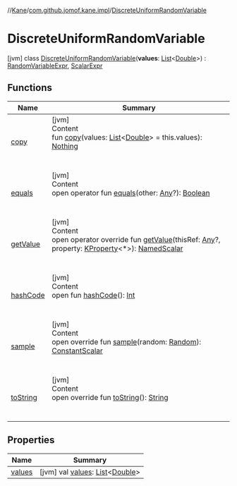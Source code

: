 //[Kane](../../index.md)/[com.github.jomof.kane.impl](../index.md)/[DiscreteUniformRandomVariable](index.md)



# DiscreteUniformRandomVariable  
 [jvm] class [DiscreteUniformRandomVariable](index.md)(**values**: [List](https://kotlinlang.org/api/latest/jvm/stdlib/kotlin.collections/-list/index.html)<[Double](https://kotlinlang.org/api/latest/jvm/stdlib/kotlin/-double/index.html)>) : [RandomVariableExpr](../-random-variable-expr/index.md), [ScalarExpr](../../com.github.jomof.kane/-scalar-expr/index.md)   


## Functions  
  
|  Name|  Summary| 
|---|---|
| <a name="com.github.jomof.kane.impl/DiscreteUniformRandomVariable/copy/#kotlin.collections.List[kotlin.Double]/PointingToDeclaration/"></a>[copy](copy.md)| <a name="com.github.jomof.kane.impl/DiscreteUniformRandomVariable/copy/#kotlin.collections.List[kotlin.Double]/PointingToDeclaration/"></a>[jvm]  <br>Content  <br>fun [copy](copy.md)(values: [List](https://kotlinlang.org/api/latest/jvm/stdlib/kotlin.collections/-list/index.html)<[Double](https://kotlinlang.org/api/latest/jvm/stdlib/kotlin/-double/index.html)> = this.values): [Nothing](https://kotlinlang.org/api/latest/jvm/stdlib/kotlin/-nothing/index.html)  <br><br><br>
| <a name="kotlin/Any/equals/#kotlin.Any?/PointingToDeclaration/"></a>[equals](../../com.github.jomof.kane.impl.types/-double-algebraic-type/index.md#%5Bkotlin%2FAny%2Fequals%2F%23kotlin.Any%3F%2FPointingToDeclaration%2F%5D%2FFunctions%2F-388242511)| <a name="kotlin/Any/equals/#kotlin.Any?/PointingToDeclaration/"></a>[jvm]  <br>Content  <br>open operator fun [equals](../../com.github.jomof.kane.impl.types/-double-algebraic-type/index.md#%5Bkotlin%2FAny%2Fequals%2F%23kotlin.Any%3F%2FPointingToDeclaration%2F%5D%2FFunctions%2F-388242511)(other: [Any](https://kotlinlang.org/api/latest/jvm/stdlib/kotlin/-any/index.html)?): [Boolean](https://kotlinlang.org/api/latest/jvm/stdlib/kotlin/-boolean/index.html)  <br><br><br>
| <a name="com.github.jomof.kane.impl/DiscreteUniformRandomVariable/getValue/#kotlin.Any?#kotlin.reflect.KProperty[*]/PointingToDeclaration/"></a>[getValue](get-value.md)| <a name="com.github.jomof.kane.impl/DiscreteUniformRandomVariable/getValue/#kotlin.Any?#kotlin.reflect.KProperty[*]/PointingToDeclaration/"></a>[jvm]  <br>Content  <br>open operator override fun [getValue](get-value.md)(thisRef: [Any](https://kotlinlang.org/api/latest/jvm/stdlib/kotlin/-any/index.html)?, property: [KProperty](https://kotlinlang.org/api/latest/jvm/stdlib/kotlin.reflect/-k-property/index.html)<*>): [NamedScalar](../-named-scalar/index.md)  <br><br><br>
| <a name="kotlin/Any/hashCode/#/PointingToDeclaration/"></a>[hashCode](../../com.github.jomof.kane.impl.types/-double-algebraic-type/index.md#%5Bkotlin%2FAny%2FhashCode%2F%23%2FPointingToDeclaration%2F%5D%2FFunctions%2F-388242511)| <a name="kotlin/Any/hashCode/#/PointingToDeclaration/"></a>[jvm]  <br>Content  <br>open fun [hashCode](../../com.github.jomof.kane.impl.types/-double-algebraic-type/index.md#%5Bkotlin%2FAny%2FhashCode%2F%23%2FPointingToDeclaration%2F%5D%2FFunctions%2F-388242511)(): [Int](https://kotlinlang.org/api/latest/jvm/stdlib/kotlin/-int/index.html)  <br><br><br>
| <a name="com.github.jomof.kane.impl/DiscreteUniformRandomVariable/sample/#kotlin.random.Random/PointingToDeclaration/"></a>[sample](sample.md)| <a name="com.github.jomof.kane.impl/DiscreteUniformRandomVariable/sample/#kotlin.random.Random/PointingToDeclaration/"></a>[jvm]  <br>Content  <br>open override fun [sample](sample.md)(random: [Random](https://kotlinlang.org/api/latest/jvm/stdlib/kotlin.random/-random/index.html)): [ConstantScalar](../-constant-scalar/index.md)  <br><br><br>
| <a name="com.github.jomof.kane.impl/DiscreteUniformRandomVariable/toString/#/PointingToDeclaration/"></a>[toString](to-string.md)| <a name="com.github.jomof.kane.impl/DiscreteUniformRandomVariable/toString/#/PointingToDeclaration/"></a>[jvm]  <br>Content  <br>open override fun [toString](to-string.md)(): [String](https://kotlinlang.org/api/latest/jvm/stdlib/kotlin/-string/index.html)  <br><br><br>


## Properties  
  
|  Name|  Summary| 
|---|---|
| <a name="com.github.jomof.kane.impl/DiscreteUniformRandomVariable/values/#/PointingToDeclaration/"></a>[values](values.md)| <a name="com.github.jomof.kane.impl/DiscreteUniformRandomVariable/values/#/PointingToDeclaration/"></a> [jvm] val [values](values.md): [List](https://kotlinlang.org/api/latest/jvm/stdlib/kotlin.collections/-list/index.html)<[Double](https://kotlinlang.org/api/latest/jvm/stdlib/kotlin/-double/index.html)>   <br>

